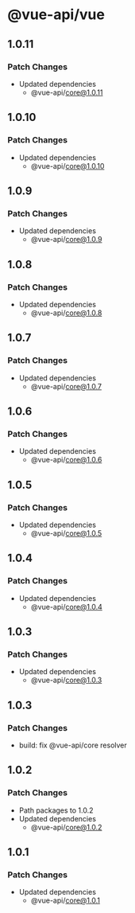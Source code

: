 # @vue-api/vue

## 1.0.11

### Patch Changes

- Updated dependencies
  - @vue-api/core@1.0.11

## 1.0.10

### Patch Changes

- Updated dependencies
  - @vue-api/core@1.0.10

## 1.0.9

### Patch Changes

- Updated dependencies
  - @vue-api/core@1.0.9

## 1.0.8

### Patch Changes

- Updated dependencies
  - @vue-api/core@1.0.8

## 1.0.7

### Patch Changes

- Updated dependencies
  - @vue-api/core@1.0.7

## 1.0.6

### Patch Changes

- Updated dependencies
  - @vue-api/core@1.0.6

## 1.0.5

### Patch Changes

- Updated dependencies
  - @vue-api/core@1.0.5

## 1.0.4

### Patch Changes

- Updated dependencies
  - @vue-api/core@1.0.4

## 1.0.3

### Patch Changes

- Updated dependencies
  - @vue-api/core@1.0.3

## 1.0.3

### Patch Changes

- build: fix @vue-api/core resolver

## 1.0.2

### Patch Changes

- Path packages to 1.0.2
- Updated dependencies
  - @vue-api/core@1.0.2

## 1.0.1

### Patch Changes

- Updated dependencies
  - @vue-api/core@1.0.1
